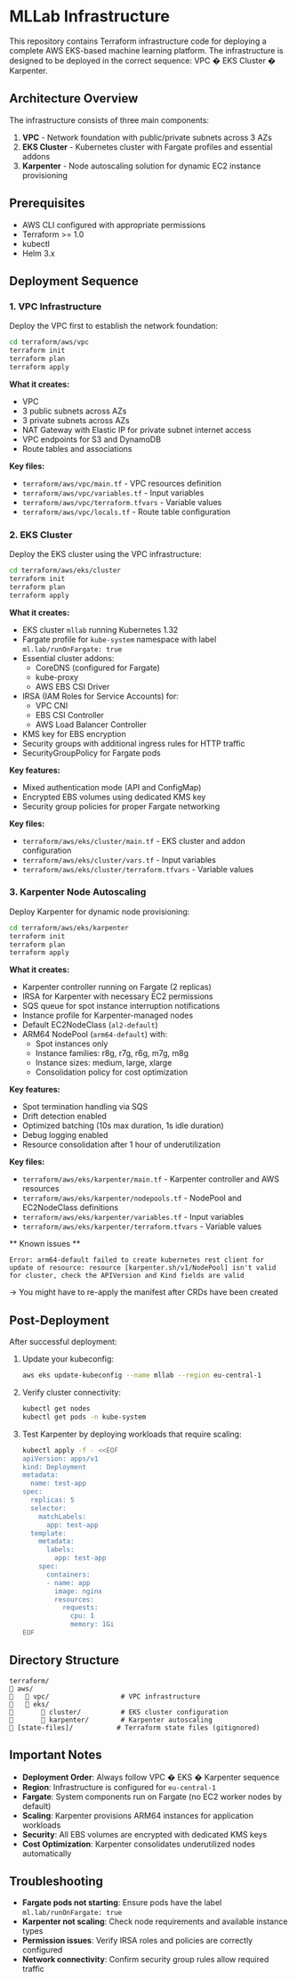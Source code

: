 # MLLab Infrastructure

This repository contains Terraform infrastructure code for deploying a complete AWS EKS-based machine learning platform. The infrastructure is designed to be deployed in the correct sequence: VPC � EKS Cluster � Karpenter.

## Architecture Overview

The infrastructure consists of three main components:

1. **VPC** - Network foundation with public/private subnets across 3 AZs
2. **EKS Cluster** - Kubernetes cluster with Fargate profiles and essential addons
3. **Karpenter** - Node autoscaling solution for dynamic EC2 instance provisioning

## Prerequisites

- AWS CLI configured with appropriate permissions
- Terraform >= 1.0
- kubectl
- Helm 3.x

## Deployment Sequence

### 1. VPC Infrastructure

Deploy the VPC first to establish the network foundation:

```bash
cd terraform/aws/vpc
terraform init
terraform plan
terraform apply
```

**What it creates:**
- VPC 
- 3 public subnets across AZs 
- 3 private subnets across AZs 
- NAT Gateway with Elastic IP for private subnet internet access
- VPC endpoints for S3 and DynamoDB
- Route tables and associations

**Key files:**
- `terraform/aws/vpc/main.tf` - VPC resources definition
- `terraform/aws/vpc/variables.tf` - Input variables
- `terraform/aws/vpc/terraform.tfvars` - Variable values
- `terraform/aws/vpc/locals.tf` - Route table configuration

### 2. EKS Cluster

Deploy the EKS cluster using the VPC infrastructure:

```bash
cd terraform/aws/eks/cluster
terraform init
terraform plan
terraform apply
```

**What it creates:**
- EKS cluster `mllab` running Kubernetes 1.32
- Fargate profile for `kube-system` namespace with label `ml.lab/runOnFargate: true`
- Essential cluster addons:
  - CoreDNS (configured for Fargate)
  - kube-proxy
  - AWS EBS CSI Driver
- IRSA (IAM Roles for Service Accounts) for:
  - VPC CNI
  - EBS CSI Controller
  - AWS Load Balancer Controller
- KMS key for EBS encryption
- Security groups with additional ingress rules for HTTP traffic
- SecurityGroupPolicy for Fargate pods

**Key features:**
- Mixed authentication mode (API and ConfigMap)
- Encrypted EBS volumes using dedicated KMS key
- Security group policies for proper Fargate networking

**Key files:**
- `terraform/aws/eks/cluster/main.tf` - EKS cluster and addon configuration
- `terraform/aws/eks/cluster/vars.tf` - Input variables
- `terraform/aws/eks/cluster/terraform.tfvars` - Variable values

### 3. Karpenter Node Autoscaling

Deploy Karpenter for dynamic node provisioning:

```bash
cd terraform/aws/eks/karpenter
terraform init
terraform plan
terraform apply
```

**What it creates:**
- Karpenter controller running on Fargate (2 replicas)
- IRSA for Karpenter with necessary EC2 permissions
- SQS queue for spot instance interruption notifications
- Instance profile for Karpenter-managed nodes
- Default EC2NodeClass (`al2-default`)
- ARM64 NodePool (`arm64-default`) with:
  - Spot instances only  
  - Instance families: r8g, r7g, r6g, m7g, m8g
  - Instance sizes: medium, large, xlarge
  - Consolidation policy for cost optimization

**Key features:**
- Spot termination handling via SQS
- Drift detection enabled
- Optimized batching (10s max duration, 1s idle duration)
- Debug logging enabled
- Resource consolidation after 1 hour of underutilization

**Key files:**
- `terraform/aws/eks/karpenter/main.tf` - Karpenter controller and AWS resources
- `terraform/aws/eks/karpenter/nodepools.tf` - NodePool and EC2NodeClass definitions
- `terraform/aws/eks/karpenter/variables.tf` - Input variables
- `terraform/aws/eks/karpenter/terraform.tfvars` - Variable values

** Known issues **

`Error: arm64-default failed to create kubernetes rest client for update of resource: resource [karpenter.sh/v1/NodePool] isn't valid for cluster, check the APIVersion and Kind fields are valid`

-> You might have to re-apply the manifest after CRDs have been created

## Post-Deployment

After successful deployment:

1. Update your kubeconfig:
   ```bash
   aws eks update-kubeconfig --name mllab --region eu-central-1
   ```

2. Verify cluster connectivity:
   ```bash
   kubectl get nodes
   kubectl get pods -n kube-system
   ```

3. Test Karpenter by deploying workloads that require scaling:
   ```bash
   kubectl apply -f - <<EOF
   apiVersion: apps/v1
   kind: Deployment
   metadata:
     name: test-app
   spec:
     replicas: 5
     selector:
       matchLabels:
         app: test-app
     template:
       metadata:
         labels:
           app: test-app
       spec:
         containers:
         - name: app
           image: nginx
           resources:
             requests:
               cpu: 1
               memory: 1Gi
   EOF
   ```

## Directory Structure

```
terraform/
   aws/
      vpc/                  # VPC infrastructure
      eks/
          cluster/          # EKS cluster configuration
          karpenter/        # Karpenter autoscaling
   [state-files]/           # Terraform state files (gitignored)
```

## Important Notes

- **Deployment Order**: Always follow VPC � EKS � Karpenter sequence
- **Region**: Infrastructure is configured for `eu-central-1`
- **Fargate**: System components run on Fargate (no EC2 worker nodes by default)
- **Scaling**: Karpenter provisions ARM64 instances for application workloads
- **Security**: All EBS volumes are encrypted with dedicated KMS keys
- **Cost Optimization**: Karpenter consolidates underutilized nodes automatically

## Troubleshooting

- **Fargate pods not starting**: Ensure pods have the label `ml.lab/runOnFargate: true`
- **Karpenter not scaling**: Check node requirements and available instance types
- **Permission issues**: Verify IRSA roles and policies are correctly configured
- **Network connectivity**: Confirm security group rules allow required traffic